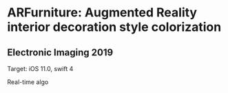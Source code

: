 # ARFurniture: Augmented Reality interior decoration style colorization
## Electronic Imaging 2019

Target: iOS 11.0, swift 4

Real-time algo
